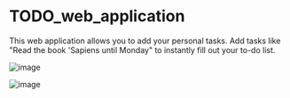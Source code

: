 # TODO_web_application
This web application allows you to add your personal tasks. Add tasks like "Read the book 'Sapiens until Monday" to instantly fill out your to-do list.


![image](https://user-images.githubusercontent.com/65078035/187612172-1aed7b57-d4bd-4bba-bd4f-aa98bf00c7bb.png)

![image](https://user-images.githubusercontent.com/65078035/187612500-34f93369-b82f-46a6-88d7-dc6c154c1cf1.png)
